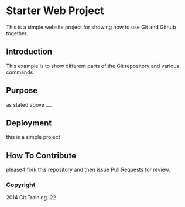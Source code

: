 # Starter Web Project

This is a simple website project for
showing how to use Git and Github together.

## Introduction 

This example is to show  different parts of 
the Git repository and various commands

## Purpose

as stated above ....

## Deployment

this is a simple project

## How To Contribute

please4 fork this repository and then issue Pull Requests for review.

### Copyright


2014 Git.Training. 22